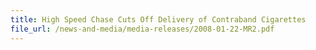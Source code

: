 ```yaml
---
title: High Speed Chase Cuts Off Delivery of Contraband Cigarettes
file_url: /news-and-media/media-releases/2008-01-22-MR2.pdf
---
```

